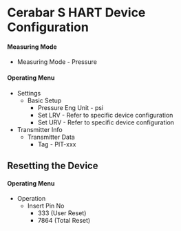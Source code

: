 # Cerabar S HART Device Configuration
#### Measuring Mode
+ Measuring Mode - Pressure

#### Operating Menu
+ Settings
  + Basic Setup
    + Pressure Eng Unit - psi
    + Set LRV - Refer to specific device configuration
    + Set URV - Refer to specific device configuration
+ Transmitter Info
  + Transmitter Data
    + Tag - PIT-xxx

## Resetting the Device
#### Operating Menu
+ Operation
  + Insert Pin No
    + 333 (User Reset)
    + 7864 (Total Reset)